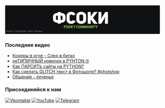 [![Header](https://github.com/Fsoky/Fsoky/blob/main/assets/header-github.jpg)](https://youtube.com/c/Фсоки)

### Последние видео
<!-- YOUTUBE:START -->
- [Кодеры в огне - След в битах](https://www.youtube.com/watch?v=ZVIOdFKjrFs)
- [неТИПИЧНЫЙ новичок в PYHTON 🤓](https://www.youtube.com/watch?v=KENYz6OTwhM)
- [Как ПАРСИТЬ сайты на PYTHON?](https://www.youtube.com/watch?v=0FdSTRq36iU)
- [Как сделать GLITCH текст в Фотошопе? #photshop](https://www.youtube.com/watch?v=-yJgbIE0ZCQ)
- [Общение - печенье](https://www.youtube.com/watch?v=3XghdWQBauY)
<!-- YOUTUBE:END -->

### Присоединяйся к нам
[![Vkontakte](https://img.shields.io/badge/Vkontakte-black?style=for-the-badge&logo=VK)](https://vk.com/fsoky)
[![YouTube](https://img.shields.io/badge/YouTube-red?style=for-the-badge&logo=YouTube)](https://youtube.com/c/Фсоки)
[![Telegram](https://img.shields.io/badge/Telegram-blue?style=for-the-badge&logo=Telegram)](https://t.me/fsokycommunity)
